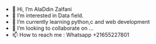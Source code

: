 - 👋 Hi, I’m AlaDdin Zalfani
- 👀 I’m interested in Data field. 
- 🌱 I’m currently learning python,c and web development
- 💞️ I’m looking to collaborate on ...
- 📫 How to reach me :
Whatsapp +21655227801

<!---
AlaDdin0709/AlaDdin0709 is a ✨ special ✨ repository because its `README.md` (this file) appears on your GitHub profile.
You can click the Preview link to take a look at your changes.
--->
